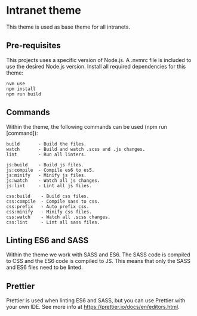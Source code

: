 # Intranet theme
This theme is used as base theme for all intranets.

## Pre-requisites
This projects uses a specific version of Node.js. A .nvmrc file is included to
use the desired Node.js version. Install all required dependencies for
this theme:
```
nvm use
npm install
npm run build
```

## Commands
Within the theme, the following commands can be used (npm run [command]):
```
build       - Build the files.
watch       - Build and watch .scss and .js changes.
lint        - Run all linters.

js:build    - Build js files.
js:compile  - Compile es6 to es5.
js:minify   - Minify js files.
js:watch    - Watch all js changes.
js:lint     - Lint all js files.

css:build    - Build css files.
css:compile  - Compile sass to css.
css:prefix   - Auto prefix css.
css:minify   - Minify css files.
css:watch    - Watch all .scss changes.
css:lint     - Lint all sass files.
```

## Linting ES6 and SASS
Within the theme we work with SASS and ES6. The SASS code is compiled to CSS and
the ES6 code is compiled to JS. This means that only the SASS and ES6 files need
to be linted.

## Prettier
Prettier is used when linting ES6 and SASS, but you can use Prettier with your
own IDE. See more info at https://prettier.io/docs/en/editors.html.